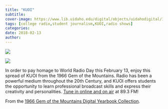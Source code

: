```yaml
---
title: "KUOI"
subtitle: 
cover-image: https://www.lib.uidaho.edu/digital/objects/uidahodigital/170840240312_1.jpg
tags: [college radio,student journalism,KUOI,radio shows]
categories: 
date: 2018-02-13
author: 
---
```


<p> <img class="img-fluid" class="img-fluid" class="img-fluid"  src="https://www.lib.uidaho.edu/digital/objects/uidahodigital/170840240312_0.jpg" /> </p>
<p> <img class="img-fluid" class="img-fluid" class="img-fluid"  src="https://www.lib.uidaho.edu/digital/objects/uidahodigital/170840240312_1.jpg" /> </p>
<div class="">
 <p>In order to pay homage to World Radio Day this February 13, enjoy this spread of KUOI from the 1966 Gem of the Mountains. Radio has been a powerful medium throughout the 20th Century, and KUOI offers students the opportunity to learn professional broadcast skills and express their creativity and personalities. <a href="https://www.kuoi.org/" target="_blank">Tune in online and on air</a>&nbsp;at 89.3 FM!</p>
 <p>From the <a href="https://www.lib.uidaho.edu/digital/gem/1966/index.html" target="_blank">1966 Gem of the Mountains Digital Yearbook Collection</a>.</p> 
</div>

